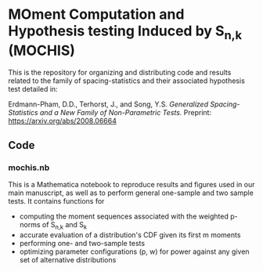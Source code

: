 # MOment Computation and Hypothesis testing Induced by S<sub>n,k</sub> (MOCHIS)

This is the repository for organizing and distributing code and results related to the
family of spacing-statistics and their associated hypothesis test detailed in:

Erdmann-Pham, D.D., Terhorst, J., and Song, Y.S. 
<em>Generalized Spacing-Statistics and a New Family of Non-Parametric Tests.</em>
  Preprint: https://arxiv.org/abs/2008.06664

## Code

### mochis.nb

This is a Mathematica notebook to reproduce results and figures used in our main
manuscript, as well as to perform general one-sample and two sample tests. It contains functions for 

* computing the moment sequences associated with the weighted p-norms of S<sub>n,k</sub> and S<sub>k</sub>
* accurate evaluation of a distribution's CDF given its first m moments
* performing one- and two-sample tests
* optimizing parameter configurations (p, w) for power against any given set of alternative distributions
